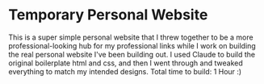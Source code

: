 # Temporary Personal Website
This is a super simple personal website that I threw together to be a more professional-looking hub for my professional links while 
I work on building the real personal website I've been building out. I used Claude to build the original boilerplate html and css, and then
I went through and tweaked everything to match my intended designs. Total time to build: 1 Hour :)
